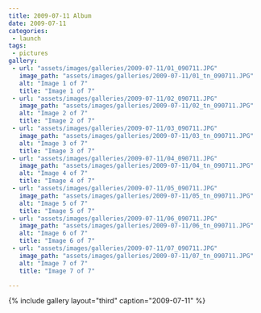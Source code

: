 ```yaml
---
title: 2009-07-11 Album
date: 2009-07-11
categories:
 - launch
tags:
 - pictures
gallery:
 - url: "assets/images/galleries/2009-07-11/01_090711.JPG"
   image_path: "assets/images/galleries/2009-07-11/01_tn_090711.JPG"
   alt: "Image 1 of 7"
   title: "Image 1 of 7"
 - url: "assets/images/galleries/2009-07-11/02_090711.JPG"
   image_path: "assets/images/galleries/2009-07-11/02_tn_090711.JPG"
   alt: "Image 2 of 7"
   title: "Image 2 of 7"
 - url: "assets/images/galleries/2009-07-11/03_090711.JPG"
   image_path: "assets/images/galleries/2009-07-11/03_tn_090711.JPG"
   alt: "Image 3 of 7"
   title: "Image 3 of 7"
 - url: "assets/images/galleries/2009-07-11/04_090711.JPG"
   image_path: "assets/images/galleries/2009-07-11/04_tn_090711.JPG"
   alt: "Image 4 of 7"
   title: "Image 4 of 7"
 - url: "assets/images/galleries/2009-07-11/05_090711.JPG"
   image_path: "assets/images/galleries/2009-07-11/05_tn_090711.JPG"
   alt: "Image 5 of 7"
   title: "Image 5 of 7"
 - url: "assets/images/galleries/2009-07-11/06_090711.JPG"
   image_path: "assets/images/galleries/2009-07-11/06_tn_090711.JPG"
   alt: "Image 6 of 7"
   title: "Image 6 of 7"
 - url: "assets/images/galleries/2009-07-11/07_090711.JPG"
   image_path: "assets/images/galleries/2009-07-11/07_tn_090711.JPG"
   alt: "Image 7 of 7"
   title: "Image 7 of 7"

---
```


{% include gallery layout="third" caption="2009-07-11" %}
